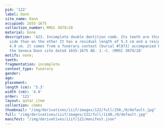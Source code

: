 ```yaml
---
pid: '122'
label: Dann
site_name: Dann
occupied: 1655-1675
collection_number: RMSC 3079/28
material: bone
description: '423. Incomplete double dentition comb. Its teeth are thinner on one
  side than on the other It has a residual length of 5.3 cm and a residual width of
  4.9 cm. It comes from a funerary context (burial #l973) accompanied by copper from
  the Seneca Dann site dated 1655-1675 AD. J.-C. (RMSC 3079/28'
motifs: none;
teeth:
fragmentation: incomplete
context_type: funerary
gender:
age:
placement:
length (cm): '5.3'
width (cm): '4.9'
order: '121'
layout: qatar_item
collection: combs
thumbnail: "/img/derivatives/iiif/images/122/full/250,/0/default.jpg"
full: "/img/derivatives/iiif/images/122/full/1140,/0/default.jpg"
manifest: "/img/derivatives/iiif/122/manifest.json"
---
```

